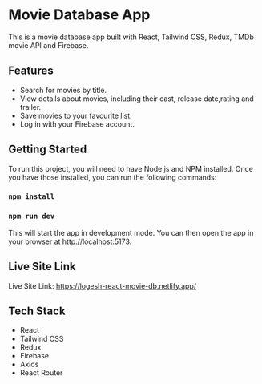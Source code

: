 # Movie Database App

This is a movie database app built with React, Tailwind CSS, Redux, TMDb movie API and Firebase.

## Features

- Search for movies by title.
- View details about movies, including their cast, release date,rating and trailer.
- Save movies to your favourite list.
- Log in with your Firebase account.

## Getting Started

To run this project, you will need to have Node.js and NPM installed. Once you have those installed, you can run the following commands:

### `npm install`

### `npm run dev`

This will start the app in development mode. You can then open the app in your browser at http://localhost:5173.

## Live Site Link

Live Site Link: https://logesh-react-movie-db.netlify.app/

## Tech Stack

- React
- Tailwind CSS
- Redux
- Firebase
- Axios
- React Router
